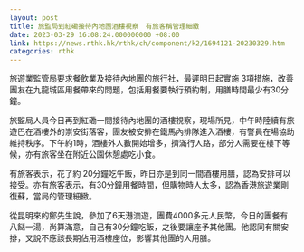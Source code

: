 ```yaml
---
layout: post
title: 旅監局到紅磡接待內地團酒樓視察　有旅客稱管理細緻
date: 2023-03-29 16:08:24.000000000 +08:00
link: https://news.rthk.hk/rthk/ch/component/k2/1694121-20230329.htm
categories: rthk
---
```


旅遊業監管局要求餐飲業及接待內地團的旅行社，最遲明日起實施 3項措施，改善團友在九龍城區用餐帶來的問題，包括用餐要執行預約制，用膳時間最少有30分鐘。

旅監局人員今日再到紅磡一間接待內地團的酒樓視察，現場所見，中午時陸續有旅遊巴在酒樓外的崇安街落客，團友被安排在鐵馬內排隊進入酒樓，有警員在場協助維持秩序。下午約1時，酒樓外人數開始增多，擠滿行人路，部分人需要在樓下等候，亦有旅客坐在附近公園休憩處吃小食。

有旅客表示，花了約 20分鐘吃午飯，昨日亦是到同一間酒樓用膳，認為安排可以接受。亦有旅客表示，有30分鐘用餐時間，但購物時人太多，認為香港旅遊業剛復蘇，當局的管理細緻。

從昆明來的鄭先生說，參加了6天港澳遊，團費4000多元人民幣，今日的團餐有八餸一湯，尚算滿意，自己有30分鐘吃飯，之後要讓座予其他團。他認同有關安排，又說不應該長期佔用酒樓座位，影響其他團的人用膳。
